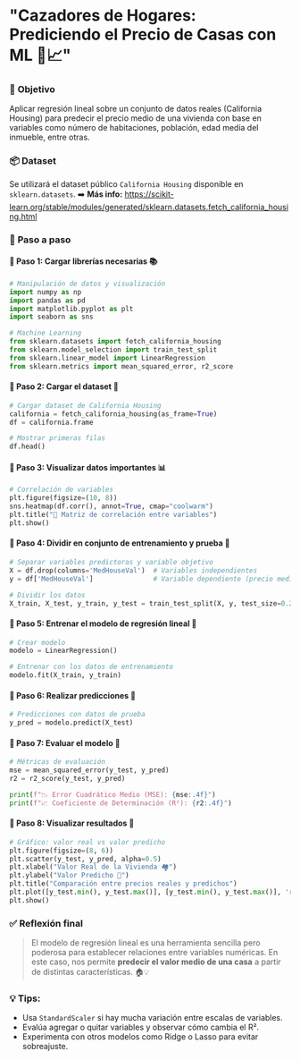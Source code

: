 # **"Cazadores de Hogares: Prediciendo el Precio de Casas con ML 🧠📈"**

### 🎯 **Objetivo**

Aplicar regresión lineal sobre un conjunto de datos reales (California Housing) para predecir el precio medio de una vivienda con base en variables como número de habitaciones, población, edad media del inmueble, entre otras.

### 📦 **Dataset**

Se utilizará el dataset público `California Housing` disponible en `sklearn.datasets`.
 ➡️ **Más info:** https://scikit-learn.org/stable/modules/generated/sklearn.datasets.fetch_california_housing.html

### 🧪 **Paso a paso**

#### 🔹 Paso 1: Cargar librerías necesarias 📚

```python
# Manipulación de datos y visualización
import numpy as np
import pandas as pd
import matplotlib.pyplot as plt
import seaborn as sns

# Machine Learning
from sklearn.datasets import fetch_california_housing
from sklearn.model_selection import train_test_split
from sklearn.linear_model import LinearRegression
from sklearn.metrics import mean_squared_error, r2_score
```

#### 🔹 Paso 2: Cargar el dataset 🏡

```python
# Cargar dataset de California Housing
california = fetch_california_housing(as_frame=True)
df = california.frame

# Mostrar primeras filas
df.head()
```

#### 🔹 Paso 3: Visualizar datos importantes 📊

```python
# Correlación de variables
plt.figure(figsize=(10, 8))
sns.heatmap(df.corr(), annot=True, cmap="coolwarm")
plt.title("📌 Matriz de correlación entre variables")
plt.show()
```

#### 🔹 Paso 4: Dividir en conjunto de entrenamiento y prueba 📂

```python
# Separar variables predictoras y variable objetivo
X = df.drop(columns='MedHouseVal')  # Variables independientes
y = df['MedHouseVal']               # Variable dependiente (precio medio)

# Dividir los datos
X_train, X_test, y_train, y_test = train_test_split(X, y, test_size=0.2, random_state=42)
```

#### 🔹 Paso 5: Entrenar el modelo de regresión lineal 🤖

```python
# Crear modelo
modelo = LinearRegression()

# Entrenar con los datos de entrenamiento
modelo.fit(X_train, y_train)
```

#### 🔹 Paso 6: Realizar predicciones 🔮

```python
# Predicciones con datos de prueba
y_pred = modelo.predict(X_test)
```

#### 🔹 Paso 7: Evaluar el modelo 📏

```python
# Métricas de evaluación
mse = mean_squared_error(y_test, y_pred)
r2 = r2_score(y_test, y_pred)

print(f"📉 Error Cuadrático Medio (MSE): {mse:.4f}")
print(f"📈 Coeficiente de Determinación (R²): {r2:.4f}")
```

#### 🔹 Paso 8: Visualizar resultados 🎨

```python
# Gráfico: valor real vs valor predicho
plt.figure(figsize=(8, 6))
plt.scatter(y_test, y_pred, alpha=0.5)
plt.xlabel("Valor Real de la Vivienda 🏘️")
plt.ylabel("Valor Predicho 🧠")
plt.title("Comparación entre precios reales y predichos")
plt.plot([y_test.min(), y_test.max()], [y_test.min(), y_test.max()], 'r--')
plt.show()
```

### ✅ **Reflexión final**

> El modelo de regresión lineal es una herramienta sencilla pero poderosa para establecer relaciones entre variables numéricas. En este caso, nos permite **predecir el valor medio de una casa** a partir de distintas características. 🏠💡

### 💡 Tips:

- Usa `StandardScaler` si hay mucha variación entre escalas de variables.
- Evalúa agregar o quitar variables y observar cómo cambia el R².
- Experimenta con otros modelos como Ridge o Lasso para evitar sobreajuste.